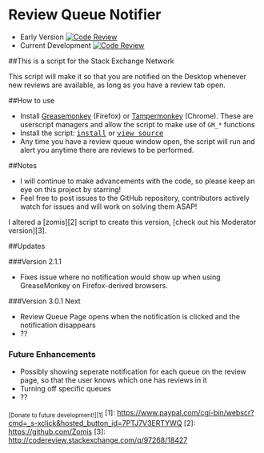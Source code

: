 # Review Queue Notifier 

- Early Version [![Code Review](http://www.zomis.net/codereview/shield/?qid=98619)](http://codereview.stackexchange.com/q/98619/18427)
- Current Development [![Code Review](http://www.zomis.net/codereview/shield/?qid=105615)](http://codereview.stackexchange.com/q/105615/18427)

##This is a script for the Stack Exchange Network

This script will make it so that you are notified on the Desktop whenever new reviews are available, as long as you have a review tab open.

##How to use
- Install [Greasemonkey](http://www.greasespot.net/) (Firefox) or [Tampermonkey](http://tampermonkey.net/) (Chrome). These are userscript managers and allow the script to make use of `GM_*` functions
- Install the script: <kbd>[install](https://github.com/malachi26/ReviewQueueNotifier/raw/master/ReviewQueueNotification.user.js)</kbd> or <kbd>[view source](https://github.com/malachi26/ReviewQueueNotifier/blob/master/ReviewQueueNotification.user.js)</kbd>
- Any time you have a review queue window open, the script will run and alert you anytime there are reviews to be performed.

##Notes
- I will continue to make advancements with the code, so please keep an eye on this project by starring!
- Feel free to post issues to the GitHub repository, contributors actively watch for issues and will work on solving them ASAP!

I altered a [zomis][2] script to create this version, [check out his Moderator version][3].

##Updates

###Version 2.1.1

- Fixes issue where no notification would show up when using GreaseMonkey on Firefox-derived browsers.

###Version 3.0.1 Next

- Review Queue Page opens when the notification is clicked and the notification disappears
- ??

### Future Enhancements 

- Possibly showing seperate notification for each queue on the review page, so that the user knows which one has reviews in it
- Turning off specific queues
- ??


<sub>[Donate to future development!][1]</sub>
  [1]: https://www.paypal.com/cgi-bin/webscr?cmd=_s-xclick&hosted_button_id=7PTJ7V3ERTYWQ
  [2]: https://github.com/Zomis
  [3]: http://codereview.stackexchange.com/q/97268/18427
